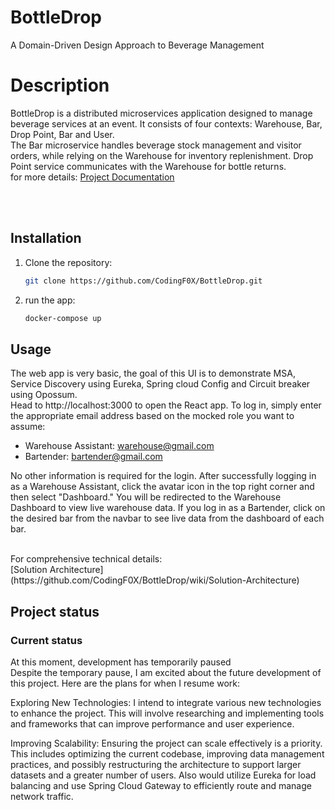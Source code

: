 # BottleDrop
A Domain-Driven Design Approach to Beverage Management

# Description
BottleDrop is a distributed microservices application designed to manage beverage services at an event.
It consists of four contexts: Warehouse, Bar, Drop Point, Bar and User. <br/>
The Bar microservice handles beverage stock management and visitor orders, while relying on the Warehouse for inventory replenishment.
Drop Point service communicates with the Warehouse for bottle returns. <br/>
for more details: 
[Project Documentation](https://github.com/CodingF0X/BottleDrop/wiki/BottleDrop-%E2%80%90-Project-Documentation) 

<br/> <br/> 

## Installation
1. Clone the repository:
    ```sh
    git clone https://github.com/CodingF0X/BottleDrop.git
    ```
4.  run the app:
    ```bash
    docker-compose up
    ```

## Usage
The web app is very basic, the goal of this UI is to demonstrate MSA, Service Discovery using Eureka, Spring cloud Config and Circuit breaker using Opossum.<br/>
Head to http://localhost:3000 to open the React app. To log in, simply enter the appropriate email address based on the mocked role you want to assume:

- Warehouse Assistant: warehouse@gmail.com
- Bartender: bartender@gmail.com

No other information is required for the login.
After successfully logging in as a Warehouse Assistant, click the avatar icon in the top right corner and then select "Dashboard." 
You will be redirected to the Warehouse Dashboard to view live warehouse data.
If you log in as a Bartender, click on the desired bar from the navbar to see live data from the dashboard of each bar.

<br/>
For comprehensive technical details: <br/>
[Solution Architecture](https://github.com/CodingF0X/BottleDrop/wiki/Solution-Architecture)

<br/>

## Project status
### Current status
At this moment, development has temporarily paused <br/>
Despite the temporary pause, I am excited about the future development of this project. Here are the plans for when I resume work:

Exploring New Technologies: I intend to integrate various new technologies to enhance the project. This will involve researching and implementing tools and frameworks that can improve performance and user experience.

Improving Scalability: Ensuring the project can scale effectively is a priority. This includes optimizing the current codebase, improving data management practices, and possibly restructuring the architecture to support larger datasets and a greater number of users. Also would utilize Eureka for load balancing and use Spring Cloud Gateway to efficiently route and manage network traffic.



